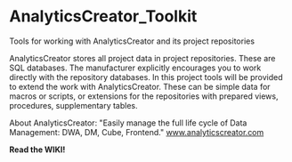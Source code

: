 # AnalyticsCreator_Toolkit
Tools for working with AnalyticsCreator and its project repositories

AnalyticsCreator stores all project data in project repositories. These are SQL databases. The manufacturer explicitly encourages you to work directly with the repository databases. In this project tools will be provided to extend the work with AnalyticsCreator. These can be simple data for macros or scripts, or extensions for the repositories with prepared views, procedures, supplementary tables.

About AnalyticsCreator: "Easily manage the full life cycle of Data Management: DWA, DM, Cube, Frontend." www.analyticscreator.com

**Read the WIKI!**
